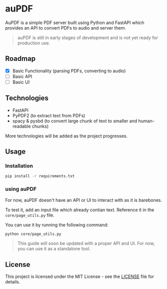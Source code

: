 # auPDF

AuPDF is a simple PDF server built using Python and FastAPI which provides an API to convert PDFs to audio and server them.

> auPDF is still in early stages of development and is not yet ready for production use.

## Roadmap

- [x] Basic Functionality (parsing PDFs, converting to audio)
- [ ] Basic API
- [ ] Basic UI

## Technologies

- FastAPI
- PyPDF2 (to extract text from PDFs)
- spacy & pysbd (to convert large chunk of text to smaller and human-readable chunks)

More technologies will be added as the project progresses.

## Usage

### Installation

```bash
pip install -r requirements.txt
```

### using auPDF

For now, auPDF doesn't have an API or UI to interact with as it is barebones.

To test it, add an input file which already contian text. Reference it in the `core/page_utils.py` file.

You can use it by running the following command:

```bash
python core/page_utils.py
```

> This guide will soon be updated with a proper API and UI.
> For now, you can use it as a standalone tool.

## License

This project is licensed under the MIT License - see the [LICENSE](LICENSE) file for details.
